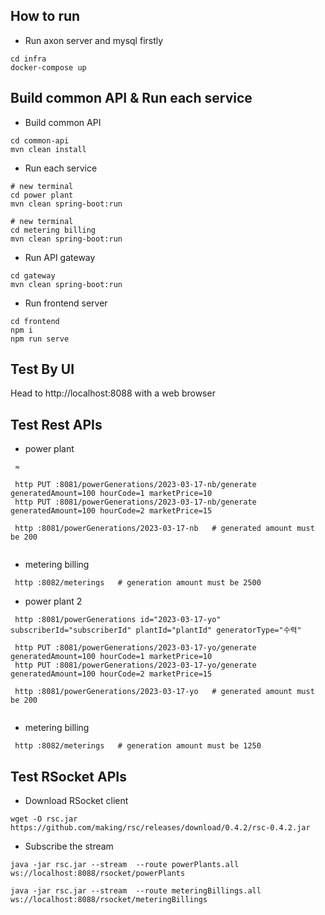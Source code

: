 ## How to run

- Run axon server and mysql firstly

```
cd infra
docker-compose up
```

## Build common API & Run each service

- Build common API
```
cd common-api
mvn clean install
```

- Run each service
```
# new terminal
cd power plant
mvn clean spring-boot:run

# new terminal
cd metering billing
mvn clean spring-boot:run

```

- Run API gateway
```
cd gateway
mvn clean spring-boot:run
```

- Run frontend server
```
cd frontend
npm i
npm run serve

```

## Test By UI
Head to http://localhost:8088 with a web browser

## Test Rest APIs
- power plant
```
 ≈ 

 http PUT :8081/powerGenerations/2023-03-17-nb/generate generatedAmount=100 hourCode=1 marketPrice=10
 http PUT :8081/powerGenerations/2023-03-17-nb/generate generatedAmount=100 hourCode=2 marketPrice=15

 http :8081/powerGenerations/2023-03-17-nb   # generated amount must be 200
 
```
- metering billing
```
 http :8082/meterings   # generation amount must be 2500
```


- power plant 2
```
 http :8081/powerGenerations id="2023-03-17-yo" subscriberId="subscriberId" plantId="plantId" generatorType="수력"

 http PUT :8081/powerGenerations/2023-03-17-yo/generate generatedAmount=100 hourCode=1 marketPrice=10
 http PUT :8081/powerGenerations/2023-03-17-yo/generate generatedAmount=100 hourCode=2 marketPrice=15

 http :8081/powerGenerations/2023-03-17-yo   # generated amount must be 200
 
```
- metering billing
```
 http :8082/meterings   # generation amount must be 1250
```



## Test RSocket APIs

- Download RSocket client
```
wget -O rsc.jar https://github.com/making/rsc/releases/download/0.4.2/rsc-0.4.2.jar
```
- Subscribe the stream
```
java -jar rsc.jar --stream  --route powerPlants.all ws://localhost:8088/rsocket/powerPlants

java -jar rsc.jar --stream  --route meteringBillings.all ws://localhost:8088/rsocket/meteringBillings

```
